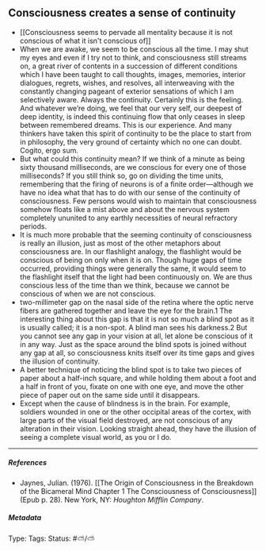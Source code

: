 ## Consciousness creates a sense of continuity # 

- [[Consciousness seems to pervade all mentality because it is not conscious of what it isn't conscious of]]
- When we are awake, we seem to be conscious all the time. I may shut my eyes and even if I try not to think, and consciousness still streams on, a great river of contents in a succession of different conditions which I have been taught to call thoughts, images, memories, interior dialogues, regrets, wishes, and resolves, all interweaving with the constantly changing pageant of exterior sensations of which I am selectively aware. Always the continuity. Certainly this is the feeling. And whatever we’re doing, we feel that our very self, our deepest of deep identity, is indeed this continuing flow that only ceases in sleep between remembered dreams. This is our experience. And many thinkers have taken this spirit of continuity to be the place to start from in philosophy, the very ground of certainty which no one can doubt. Cogito, ergo sum.
- But what could this continuity mean? If we think of a minute as being sixty thousand milliseconds, are we conscious for every one of those milliseconds? If you still think so, go on dividing the time units, remembering that the firing of neurons is of a finite order—although we have no idea what that has to do with our sense of the continuity of consciousness. Few persons would wish to maintain that consciousness somehow floats like a mist above and about the nervous system completely ununited to any earthly necessities of neural refractory periods.
- It is much more probable that the seeming continuity of consciousness is really an illusion, just as most of the other metaphors about consciousness are. In our flashlight analogy, the flashlight would be conscious of being on only when it is on. Though huge gaps of time occurred, providing things were generally the same, it would seem to the flashlight itself that the light had been continuously on. We are thus conscious less of the time than we think, because we cannot be conscious of when we are not conscious.
- two-millimeter gap on the nasal side of the retina where the optic nerve fibers are gathered together and leave the eye for the brain.1 The interesting thing about this gap is that it is not so much a blind spot as it is usually called; it is a non-spot. A blind man sees his darkness.2 But you cannot see any gap in your vision at all, let alone be conscious of it in any way. Just as the space around the blind spots is joined without any gap at all, so consciousness knits itself over its time gaps and gives the illusion of continuity.
- A better technique of noticing the blind spot is to take two pieces of paper about a half-inch square, and while holding them about a foot and a half in front of you, fixate on one with one eye, and move the other piece of paper out on the same side until it disappears.
- Except when the cause of blindness is in the brain. For example, soldiers wounded in one or the other occipital areas of the cortex, with large parts of the visual field destroyed, are not conscious of any alteration in their vision. Looking straight ahead, they have the illusion of seeing a complete visual world, as you or I do.

___

##### References

- Jaynes, Julian. (1976). [[The Origin of Consciousness in the Breakdown of the Bicameral Mind Chapter 1 The Consciousness of Consciousness]] (Epub p. 28). New York, NY: _Houghton Mifflin Company_.


##### Metadata

Type: 
Tags:
Status: #⛅️/⛅️